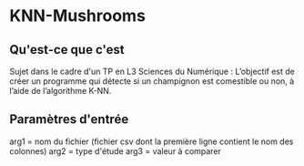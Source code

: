 # KNN-Mushrooms

## Qu'est-ce que c'est

 Sujet dans le cadre d'un TP en L3 Sciences du Numérique :
 L’objectif est de créer un programme qui détecte si un champignon est comestible ou non, à l’aide de l’algorithme K-NN.
 
 ## Paramètres d'entrée
 
 arg1 = nom du fichier (fichier csv dont la première ligne contient le nom des colonnes)
 arg2 = type d'étude
 arg3 = valeur à comparer
